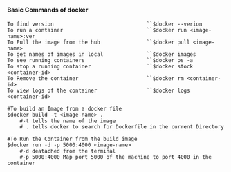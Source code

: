 
#### Basic Commands of docker
	
	To find version                              ``$docker --verion
	To run a container                           ``$docker run <image-name>:ver  
	To Pull the image from the hub               ``$docker pull <image-name>
	To get names of images in local              ``$docker images
	To see running containers                    ``$docker ps -a
	To stop a running container                  ``$docker stock <container-id>
	To Remove the container                      ``$docker rm <container-id>
	To view logs of the container                ``$docker logs <container-id>


```shell
#To build an Image from a docker file
$docker build -t <image-name> .
    #-t tells the name of the image
    # . tells docker to search for Dockerfile in the current Directory

#To Run the Container from the build image
$docker run -d -p 5000:4000 <image-name>
	#-d deatached from the terminal
	#-p 5000:4000 Map port 5000 of the machine to port 4000 in the container

```